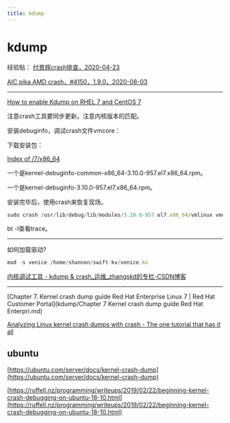 ```yaml
---
title: kdump
---
```


# kdump

经验贴： [付景辉crash排查，2020-04-23](https://www.notion.so/crash-2020-04-23-2ef720f9be224bf3a6d5ebcb852ba82c) 

[AIC pika AMD crash，#4150，1.9.0，2020-08-03](https://www.notion.so/AIC-pika-AMD-crash-4150-1-9-0-2020-08-03-d5c4dd5e40c445a7aeff6542709e4d85) 

---

[How to enable Kdump on RHEL 7 and CentOS 7](https://www.linuxtechi.com/how-to-enable-kdump-on-rhel-7-and-centos-7/)

注意crash工具要同步更新。注意内核版本的匹配。

安装debuginfo，调试crash文件vmcore：

下载安装包：

[Index of /7/x86_64](http://debuginfo.centos.org/7/x86_64/)

一个是kernel-debuginfo-common-x86_64-3.10.0-957.el7.x86_64.rpm。

一个是kernel-debuginfo-3.10.0-957.el7.x86_64.rpm。

安装完毕后，使用crash来恢复现场。

```jsx
sudo crash /usr/lib/debug/lib/modules/3.10.0-957.el7.x86_64/vmlinux vmcore
```

bt -l查看trace。

---

如何加载驱动?

```jsx
mod -s venice /home/shannon/swift-kv/venice.ko
```

[内核调试工具 - kdump & crash_运维_zhangskd的专栏-CSDN博客](https://blog.csdn.net/zhangskd/article/details/38084337)

---

[Chapter 7. Kernel crash dump guide Red Hat Enterprise Linux 7 | Red Hat Customer Portal](kdump/Chapter 7 Kernel crash dump guide Red Hat Enterpri.md)

[Analyzing Linux kernel crash dumps with crash - The one tutorial that has it all](https://www.dedoimedo.com/computers/crash-analyze.html)

## ubuntu

[https://ubuntu.com/server/docs/kernel-crash-dump](https://ubuntu.com/server/docs/kernel-crash-dump)

[https://ruffell.nz/programming/writeups/2019/02/22/beginning-kernel-crash-debugging-on-ubuntu-18-10.html](https://ruffell.nz/programming/writeups/2019/02/22/beginning-kernel-crash-debugging-on-ubuntu-18-10.html)
